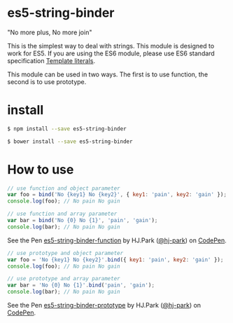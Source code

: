 # es5-string-binder

"No more plus, No more join"

This is the simplest way to deal with strings.
This module is designed to work for ES5.
If you are using the ES6 module, please use ES6 standard specification [Template literals](https://developer.mozilla.org/ko/docs/Web/JavaScript/Reference/Template_literals).

This module can be used in two ways.
The first is to use function, the second is to use prototype.

# install
```bash
$ npm install --save es5-string-binder
```
```bash
$ bower install --save es5-string-binder
```

# How to use
```js
// use function and object parameter
var foo = bind('No {key1} No {key2}', { key1: 'pain', key2: 'gain' });
console.log(foo); // No pain No gain

// use function and array parameter
var bar = bind('No {0} No {1}', 'pain', 'gain');
console.log(bar); // No pain No gain
```
<p data-height="265" data-theme-id="0" data-slug-hash="BQEmzK" data-default-tab="result" data-user="hj-park" data-embed-version="2" data-pen-title="es5-string-binder-function" class="codepen">See the Pen <a href="http://codepen.io/hj-park/pen/BQEmzK/">es5-string-binder-function</a> by HJ.Park (<a href="http://codepen.io/hj-park">@hj-park</a>) on <a href="http://codepen.io">CodePen</a>.</p>
<script async src="https://production-assets.codepen.io/assets/embed/ei.js"></script>

```js
// use prototype and object parameter
var foo = 'No {key1} No {key2}'.bind({ key1: 'pain', key2: 'gain' });
console.log(foo); // No pain No gain

// use prototype and array parameter
var bar = 'No {0} No {1}'.bind('pain', 'gain');
console.log(bar); // No pain No gain
```
<p data-height="265" data-theme-id="0" data-slug-hash="WoWXmd" data-default-tab="result" data-user="hj-park" data-embed-version="2" data-pen-title="es5-string-binder-prototype" class="codepen">See the Pen <a href="http://codepen.io/hj-park/pen/WoWXmd/">es5-string-binder-prototype</a> by HJ.Park (<a href="http://codepen.io/hj-park">@hj-park</a>) on <a href="http://codepen.io">CodePen</a>.</p>
<script async src="https://production-assets.codepen.io/assets/embed/ei.js"></script>

